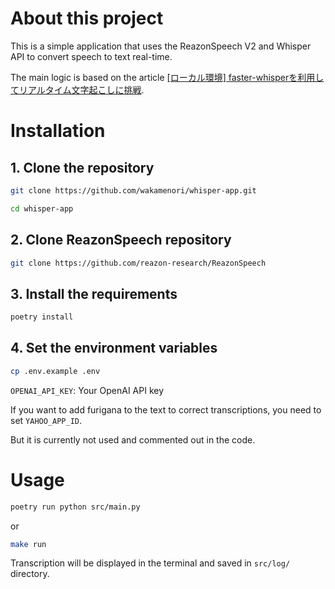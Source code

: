 # About this project

This is a simple application that uses the ReazonSpeech V2 and Whisper API to convert speech to text real-time.

The main logic is based on the article [[ローカル環境] faster-whisperを利用してリアルタイム文字起こしに挑戦](https://qiita.com/reriiasu/items/920227cf604dfb8b7949).


# Installation

## 1. Clone the repository
```sh
git clone https://github.com/wakamenori/whisper-app.git
```

```sh
cd whisper-app
```

## 2. Clone ReazonSpeech repository
```sh
git clone https://github.com/reazon-research/ReazonSpeech
```

## 3. Install the requirements
```sh
poetry install
```

## 4. Set the environment variables
```sh
cp .env.example .env
```

`OPENAI_API_KEY`: Your OpenAI API key

If you want to add furigana to the text to correct transcriptions, you need to set `YAHOO_APP_ID`.

But it is currently not used and commented out in the code.

# Usage
```sh
poetry run python src/main.py
```

or

```sh
make run
```

Transcription will be displayed in the terminal and saved in `src/log/` directory.